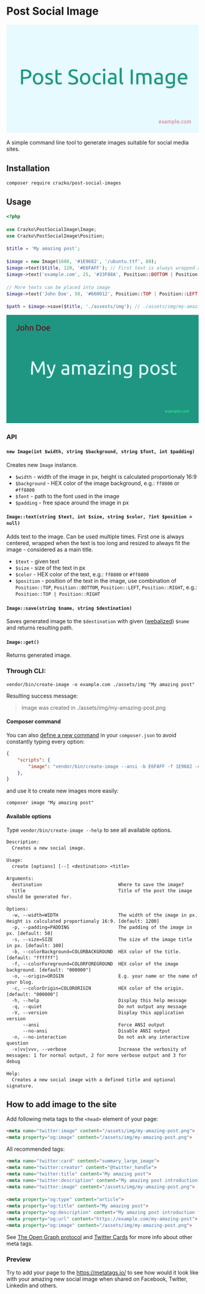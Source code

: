 # Post Social Image

![Example Image](./docs/post-social-image.png)

A simple command line tool to generate images suitable for social media sites.

## Installation

```
composer require crazko/post-social-images
```

## Usage

```php
<?php

use Crazko\PostSocialImage\Image;
use Crazko\PostSocialImage\Position;

$title = 'My amazing post';

$image = new Image(1600, '#1E9682', '/ubuntu.ttf', 80);
$image->text($title, 120, '#E6FAFF'); // First text is always wrapped and centered
$image->text('example.com', 25, '#33F88A', Position::BOTTOM | Position::RIGHT);

// More texts can be placed into image
$image->text('John Doe', 50, '#660012', Position::TOP | Position::LEFT);

$path = $image->save($title, './assests/img'); // ./assets/img/my-amazing-post.png
```

![Example Image](./docs/my-amazing-post.png)

### API

#### `new Image(int $width, string $background, string $font, int $padding)`

Creates new `Image` instance.

- `$width` - width of the image in px, height is calculated proportionaly 16:9
- `$background` - HEX color of the image background, e.g.: `ff8800` or `#ff8800`
- `$font` - path to the font used in the image
- `$padding` - free space around the image in px

#### `Image::text(string $text, int $size, string $color, ?int $position = null)`

Adds text to the image. Can be used multiple times. First one is always centered, wrapped when the text is too long and resized to always fit the image - considered as a main title.

- `$text` - given text
- `$size` - size of the text in px
- `$color` - HEX color of the text, e.g.: `ff8800` or `#ff8800`
- `$position` - position of the text in the image, use combination of `Position::TOP`, `Position::BOTTOM`, `Position::LEFT`, `Position::RIGHT`, e.g.: `Position::TOP | Position::RIGHT`

#### `Image::save(string $name, string $destination)`

Saves generated image to the `$destination` with given ([webalized](https://doc.nette.org/en/2.4/strings#toc-webalize)) `$name` and returns resulting path.

#### `Image::get()`

Returns generated image.

### Through CLI:

```
vendor/bin/create-image -o example.com ./assets/img "My amazing post"
```

Resulting success message:

> Image was created in ./assets/img/my-amazing-post.png

#### Composer command

You can also [define a new command](https://getcomposer.org/doc/articles/scripts.md#writing-custom-commands) in your `composer.json` to avoid constantly typing every option:

```json
{
    "scripts": {
        "image": "vendor/bin/create-image --ansi -b E6FAFF -f 1E9682 -c E1738A -o example.com ./assets/img"
    },
}
```

and use it to create new images more easily:

```
composer image "My amazing post"
```

#### Available options

Type `vendor/bin/create-image --help` to see all available options.

```
Description:
  Creates a new social image.

Usage:
  create [options] [--] <destination> <title>

Arguments:
  destination                            Where to save the image?
  title                                  Title of the post the image should be generated for.

Options:
  -w, --width=WIDTH                      The width of the image in px. Height is calculated proportionaly 16:9. [default: 1200]
  -p, --padding=PADDING                  The padding of the image in px. [default: 50]
  -s, --size=SIZE                        The size of the image title in px. [default: 100]
  -b, --colorBackground=COLORBACKGROUND  HEX color of the title. [default: "ffffff"]
  -f, --colorForeground=COLORFOREGROUND  HEX color of the image background. [default: "000000"]
  -o, --origin=ORIGIN                    E.g. your name or the name of your blog.
  -c, --colorOrigin=COLORORIGIN          HEX color of the origin. [default: "000000"]
  -h, --help                             Display this help message
  -q, --quiet                            Do not output any message
  -V, --version                          Display this application version
      --ansi                             Force ANSI output
      --no-ansi                          Disable ANSI output
  -n, --no-interaction                   Do not ask any interactive question
  -v|vv|vvv, --verbose                   Increase the verbosity of messages: 1 for normal output, 2 for more verbose output and 3 for debug

Help:
  Creates a new social image with a defined title and optional signature.
```

## How to add image to the site

Add following meta tags to the `<head>` element of your page:

```html
<meta name="twitter:image" content="/assets/img/my-amazing-post.png">
<meta property="og:image" content="/assets/img/my-amazing-post.png">
```

All recommended tags:

```html
<meta name="twitter:card" content="summary_large_image">
<meta name="twitter:creator" content="@twitter_handle">
<meta name="twitter:title" content="My amazing post">
<meta name="twitter:description" content="My amazing post introduction for visitors and crawlers.">
<meta name="twitter:image" content="/assets/img/my-amazing-post.png">

<meta property="og:type" content="article">
<meta property="og:title" content="My amazing post">
<meta property="og:description" content="My amazing post introduction for visitors and crawlers.">
<meta property="og:url" content="https://example.com/my-amazing-post">
<meta property="og:image" content="/assets/img/my-amazing-post.png">
```

See [The Open Graph protocol](http://ogp.me/) and [Twitter Cards](https://developer.twitter.com/en/docs/tweets/optimize-with-cards/overview/abouts-cards) for more info about other meta tags.

### Preview

Try to add your page to the https://metatags.io/ to see how would it look like with your amazing new social image when shared on Facebook, Twitter, Linkedin and others.
